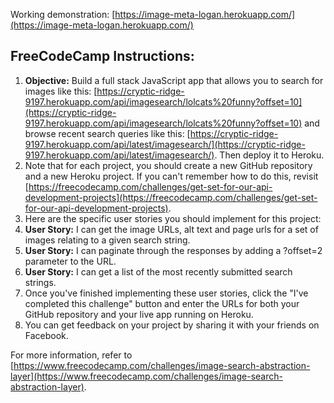Working demonstration: [https://image-meta-logan.herokuapp.com/](https://image-meta-logan.herokuapp.com/)

## FreeCodeCamp Instructions:
1. **Objective:** Build a full stack JavaScript app that allows you to search for images like this: [https://cryptic-ridge-9197.herokuapp.com/api/imagesearch/lolcats%20funny?offset=10](https://cryptic-ridge-9197.herokuapp.com/api/imagesearch/lolcats%20funny?offset=10) and browse recent search queries like this: [https://cryptic-ridge-9197.herokuapp.com/api/latest/imagesearch/](https://cryptic-ridge-9197.herokuapp.com/api/latest/imagesearch/). Then deploy it to Heroku.
2. Note that for each project, you should create a new GitHub repository and a new Heroku project. If you can't remember how to do this, revisit [https://freecodecamp.com/challenges/get-set-for-our-api-development-projects](https://freecodecamp.com/challenges/get-set-for-our-api-development-projects).
3. Here are the specific user stories you should implement for this project:
4. **User Story:** I can get the image URLs, alt text and page urls for a set of images relating to a given search string.
5. **User Story:** I can paginate through the responses by adding a ?offset=2 parameter to the URL.
6. **User Story:** I can get a list of the most recently submitted search strings.
7. Once you've finished implementing these user stories, click the "I've completed this challenge" button and enter the URLs for both your GitHub repository and your live app running on Heroku.
8. You can get feedback on your project by sharing it with your friends on Facebook.

For more information, refer to [https://www.freecodecamp.com/challenges/image-search-abstraction-layer](https://www.freecodecamp.com/challenges/image-search-abstraction-layer).
